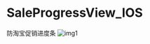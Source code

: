# SaleProgressView_IOS
防淘宝促销进度条
![img1](http://onghqryqs.bkt.clouddn.com/4F12EBBD-947F-4D9D-A966-FB8BC81BC81D.png)
